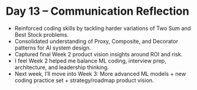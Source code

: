 # Day 13 – Communication Reflection

- Reinforced coding skills by tackling harder variations of Two Sum and Best Stock problems.  
- Consolidated understanding of Proxy, Composite, and Decorator patterns for AI system design.  
- Captured final Week 2 product vision insights around ROI and risk.  
- I feel Week 2 helped me balance ML coding, interview prep, architecture, and leadership thinking.  
- Next week, I’ll move into Week 3: More advanced ML models + new coding practice set + strategy/roadmap product vision.
